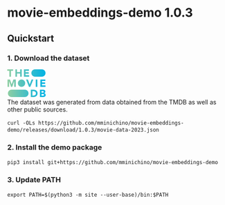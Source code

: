 # movie-embeddings-demo 1.0.3

## Quickstart

### 1. Download the dataset
![](https://raw.githubusercontent.com/mminichino/movie-embeddings-demo/main/doc/tmdb.png)
<br>
The dataset was generated from data obtained from the TMDB as well as other public sources.
```
curl -OLs https://github.com/mminichino/movie-embeddings-demo/releases/download/1.0.3/movie-data-2023.json
```
### 2. Install the demo package
```
pip3 install git+https://github.com/mminichino/movie-embeddings-demo
```
### 3. Update PATH
```
export PATH=$(python3 -m site --user-base)/bin:$PATH
```
